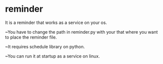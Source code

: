 # reminder
It is a reminder that works as a service on your os. 

~You have to change the path in reminder.py with your that where you want to place the reminder file.

~It requires schedule library on python.

~You can run it at startup as a service on linux. 

